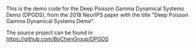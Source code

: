 This is the demo code for the Deep Poisson Gamma Dynamical Systems Demo (DPGDS), from the 2018 NeurIPS paper with the title "Deep Poisson Gamma Dynamical Systems Demo".

The source project can be found in https://github.com/BoChenGroup/DPGDS
